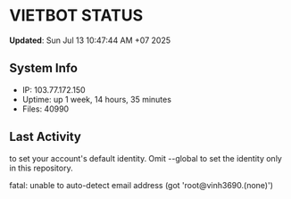 # VIETBOT STATUS
**Updated**: Sun Jul 13 10:47:44 AM +07 2025

## System Info
- IP: 103.77.172.150
- Uptime: up 1 week, 14 hours, 35 minutes
- Files: 40990

## Last Activity

to set your account's default identity.
Omit --global to set the identity only in this repository.

fatal: unable to auto-detect email address (got 'root@vinh3690.(none)')
